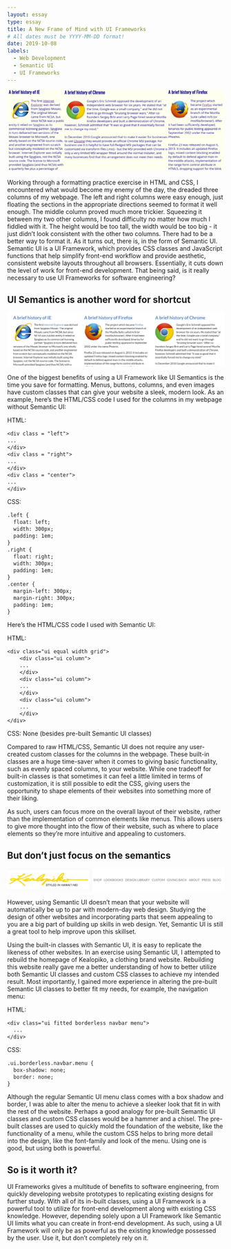 ```yaml
---
layout: essay
type: essay
title: A New Frame of Mind with UI Frameworks
# All dates must be YYYY-MM-DD format!
date: 2019-10-08
labels:
  - Web Development
  - Semantic UI
  - UI Frameworks
---
```


<img class="ui medium floated rounded image" src="../images/columns.PNG">

Working through a formatting practice exercise in HTML and CSS, I encountered what would become my enemy of the day, the dreaded three columns of my webpage. The left and right columns were easy enough, just floating the sections in the appropriate directions seemed to format it well enough. The middle column proved much more trickier. Squeezing it between my two other columns, I found difficulty no matter how much I fiddled with it. The height would be too tall, the width would be too big - it just didn’t look consistent with the other two columns. There had to be a better way to format it. As it turns out, there is, in the form of Semantic UI. Semantic UI is a UI Framework, which provides CSS classes and JavaScript functions that help simplify front-end workflow and provide aesthetic, consistent website layouts throughout all browsers. Essentially, it cuts down the level of work for front-end development. That being said, is it really necessary to use UI Frameworks for software engineering?

## UI Semantics is another word for shortcut

<img class="ui medium floated rounded image" src="../images/semantic_columns.PNG">

One of the biggest benefits of using a UI Framework like UI Semantics is the time you save for formatting. Menus, buttons, columns, and even images have custom classes that can give your website a sleek, modern look. As an example, here’s the HTML/CSS code I used for the columns in my webpage without Semantic UI:

HTML:
```
<div class = "left">
...
</div>
<div class = "right">
...
</div>
<div class = "center">
...
</div>
```

CSS:
```
.left {
  float: left;
  width: 300px;
  padding: 1em;
}
.right {
  float: right;
  width: 300px;
  padding: 1em;
}
.center {
  margin-left: 300px;
  margin-right: 300px;
  padding: 1em;
}
```
Here’s the HTML/CSS code I used with Semantic UI:

HTML:
```
<div class="ui equal width grid">
    <div class="ui column">
    ...
    </div>
    <div class="ui column">
    ...
    </div>
    <div class="ui column">
    ...
    </div>
</div>
```
CSS:
None (besides pre-built Semantic UI classes)

Compared to raw HTML/CSS, Semantic UI does not require any user-created custom classes for the columns in the webpage. These built-in classes are a huge time-saver when it comes to giving basic functionality, such as evenly spaced columns, to your website. While one tradeoff for built-in classes is that sometimes it can feel a little limited in terms of customization, it is still possible to edit the CSS, giving users the opportunity to shape elements of their websites into something more of their liking. 

As such, users can focus more on the overall layout of their website, rather than the implementation of common elements like menus. This allows users to give more thought into the flow of their website, such as where to place elements so they’re more intuitive and appealing to customers.

## But don’t just focus on the semantics

<img class="ui medium floated rounded image" src="../images/navbar.PNG">

However, using Semantic UI doesn’t mean that your website will automatically be up to par with modern-day web design. Studying the design of other websites and incorporating parts that seem appealing to you are a big part of building up skills in web design. Yet, Semantic UI is still a great tool to help improve upon this skillset.

Using the built-in classes with Semantic UI, it is easy to replicate the likeness of other websites. In an exercise using Semantic UI, I attempted to rebuild the homepage of Kealopiko, a clothing brand website. Rebuilding this website really gave me a better understanding of how to better utilize both Semantic UI classes and custom CSS classes to achieve my intended result. Most importantly, I gained more experience in altering the pre-built Semantic UI classes to better fit my needs, for example, the navigation menu:

HTML:
```
<div class="ui fitted borderless navbar menu">
  ...
</div>
```

CSS:
```
.ui.borderless.navbar.menu {
  box-shadow: none;
  border: none;
}
```

Although the regular Semantic UI menu class comes with a box shadow and border, I was able to alter the menu to achieve a sleeker look that fit in with the rest of the website. Perhaps a good analogy for pre-built Semantic UI classes and custom CSS classes would be a hammer and a chisel. The pre-built classes are used to quickly mold the foundation of the website, like the functionality of a menu, while the custom CSS helps to bring more detail into the design, like the font-family and look of the menu. Using one is good, but using both is powerful.

## So is it worth it?

UI Frameworks gives a multitude of benefits to software engineering, from quickly developing website prototypes to replicating existing designs for further study. With all of its in-built classes, using a UI Framework is a powerful tool to utilize for front-end development along with existing CSS knowledge. However, depending solely upon a UI Framework like Semantic UI limits what you can create in front-end development. As such, using a UI Framework will only be as powerful as the existing knowledge possessed by the user. Use it, but don’t completely rely on it.
